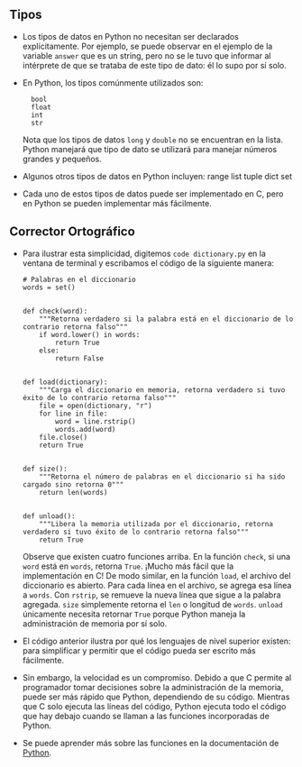 Tipos
-----

*   Los tipos de datos en Python no necesitan ser declarados explícitamente. Por ejemplo, se puede observar en el ejemplo de la variable `answer` que es un string, pero no se le tuvo que informar al intérprete de que se trataba de este tipo de dato: él lo supo por sí solo.
*   En Python, los tipos comúnmente utilizados son:

          bool
          float
          int
          str
        
    
    Nota que los tipos de datos `long` y `double` no se encuentran en la lista. Python manejará que tipo de dato se utilizará para manejar números grandes y pequeños.
    
*   Algunos otros tipos de datos en Python incluyen:
          range
          list
          tuple
          dict
          set
    
*   Cada uno de estos tipos de datos puede ser implementado en C, pero en Python se pueden implementar más fácilmente.

Corrector Ortográfico
---------------------

*   Para ilustrar esta simplicidad, digitemos `code dictionary.py` en la ventana de terminal y escribamos el código de la siguiente manera:
    
        # Palabras en el diccionario
        words = set()
        
        
        def check(word):
            """Retorna verdadero si la palabra está en el diccionario de lo contrario retorna falso"""
            if word.lower() in words:
                return True
            else:
                return False
        
        
        def load(dictionary):
            """Carga el diccionario en memoria, retorna verdadero si tuvo éxito de lo contrario retorna falso"""
            file = open(dictionary, "r")
            for line in file:
                word = line.rstrip()
                words.add(word)
            file.close()
            return True
        
        
        def size():
            """Retorna el número de palabras en el diccionario si ha sido cargado sino retorna 0"""
            return len(words)
        
        
        def unload():
            """Libera la memoria utilizada por el diccionario, retorna verdadero si tuvo éxito de lo contrario retorna falso"""
            return True
        
    
    Observe que existen cuatro funciones arriba. En la función `check`, si una `word` está en `words`, retorna `True`. ¡Mucho más fácil que la implementación en C! De modo similar, en la función `load`, el archivo del diccionario es abierto. Para cada línea en el archivo, se agrega esa línea a `words`. Con `rstrip`, se remueve la nueva línea que sigue a la palabra agregada. `size` simplemente retorna el `len` o longitud de `words`. `unload` únicamente necesita retornar `True` porque Python maneja la administración de memoria por sí solo.
    
*   El código anterior ilustra por qué los lenguajes de nivel superior existen: para simplificar y permitir que el código pueda ser escrito más fácilmente.
*   Sin embargo, la velocidad es un compromiso. Debido a que C permite al programador tomar decisiones sobre la administración de la memoria, puede ser más rápido que Python, dependiendo de su código. Mientras que C solo ejecuta las líneas del código, Python ejecuta todo el código que hay debajo cuando se llaman a las funciones incorporadas de Python.
*   Se puede aprender más sobre las funciones en la documentación de [Python](https://docs.python.org/3/library/functions.html).
